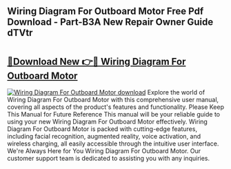 ## Wiring Diagram For Outboard Motor Free Pdf Download - Part-B3A New Repair Owner Guide dTVtr

# <h2><a href="http://dflkkrd.blite.top/?on=Wiring+Diagram+For+Outboard+Motor">🔗Download New 👉🔴 Wiring Diagram For Outboard Motor</a></h2>

[![Wiring Diagram For Outboard Motor download](https://i.imgur.com/lujVjoI.png)](http://dflkkrd.blite.top/?on=Wiring+Diagram+For+Outboard+Motor)
Explore the world of Wiring Diagram For Outboard Motor with this comprehensive user manual, covering all aspects of the product's features and functionality. Please Keep This Manual for Future Reference This manual will be your reliable guide to using your new Wiring Diagram For Outboard Motor effectively. Wiring Diagram For Outboard Motor is packed with cutting-edge features, including facial recognition, augmented reality, voice activation, and wireless charging, all easily accessible through the intuitive user interface. We're Always Here for You Wiring Diagram For Outboard Motor. Our customer support team is dedicated to assisting you with any inquiries.
